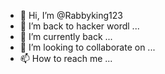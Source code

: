 - 👋 Hi, I’m @Rabbyking123
- 👀 I’m back to hacker wordl ...
- 🌱 I’m currently back ...
- 💞️ I’m looking to collaborate on ...
- 📫 How to reach me ...

<!---
Rabbyking123/Rabbyking123 is a ✨ special ✨ repository because its `README.md` (this file) appears on your GitHub profile.
You can click the Preview link to take a look at your changes.
--->
